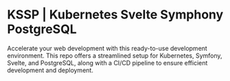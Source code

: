 # KSSP | Kubernetes Svelte Symphony PostgreSQL

Accelerate your web development with this ready-to-use development environment.
This repo offers a streamlined setup for Kubernetes, Symfony, Svelte, and PostgreSQL, along with a CI/CD pipeline to ensure efficient development and deployment.